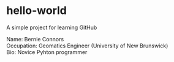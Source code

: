 # hello-world
A simple project for learning GitHub

Name: Bernie Connors  
Occupation: Geomatics Engineer (University of New Brunswick)  
Bio: Novice Pyhton programmer  
